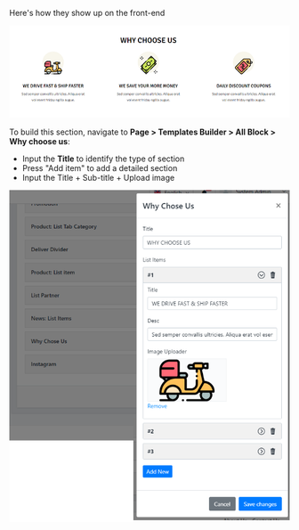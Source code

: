 Here's how they show up on the front-end

![](/assets/images/why-chose-us/939c6bb11e917828c48a6dcd657c03de.png)

To build this section, navigate to **Page &gt; Templates Builder &gt; All Block &gt; Why choose us**:

- Input the **Title** to identify the type of section
- Press "Add item" to add a detailed section
- Input the Title + Sub-title + Upload image
 
![](/assets/images/why-chose-us/4831a83fa5f5777ed6479a50787e1bc2.png)
